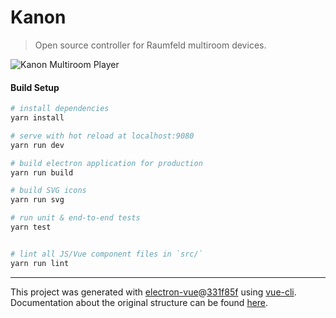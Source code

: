 # Kanon

> Open source controller for Raumfeld multiroom devices.

![Kanon Multiroom Player](https://laurids.io/hymn/assets/images/screen_main.png)

#### Build Setup

``` bash
# install dependencies
yarn install

# serve with hot reload at localhost:9080
yarn run dev

# build electron application for production
yarn run build

# build SVG icons
yarn run svg

# run unit & end-to-end tests
yarn test


# lint all JS/Vue component files in `src/`
yarn run lint

```

---

This project was generated with [electron-vue](https://github.com/SimulatedGREG/electron-vue)@[331f85f](https://github.com/SimulatedGREG/electron-vue/tree/331f85fd556cc0d60a30ad019a44a29baaed49f5) using [vue-cli](https://github.com/vuejs/vue-cli). Documentation about the original structure can be found [here](https://simulatedgreg.gitbooks.io/electron-vue/content/index.html).
